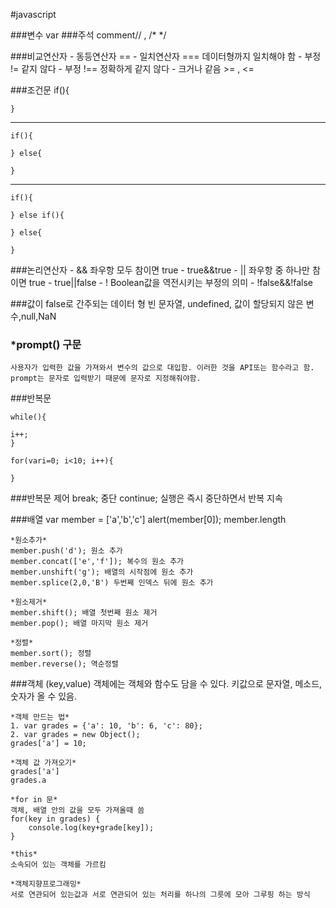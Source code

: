 #javascript

###변수
var
###주석
comment// , /* */

###비교연산자
	- 동등연산자 ==
	- 일치연산자 === 데이터형까지 일치해야 함
	- 부정 != 같지 않다
	- 부정 !== 정확하게 같지 않다
	- 크거나 같음 >= , <=




###조건문
	if(){

	}

-----

	if(){

	} else{

	}

-----

	if(){

	} else if(){

	} else{

	}

###논리연산자
	- && 좌우항 모두 참이면 true - true&&true
	- || 좌우항 중 하나만 참이면 true -  true||false
	- ! Boolean값을 역전시키는 부정의 의미 - !false&&!false

###값이 false로 간주되는 데이터 형
	빈 문자열, undefined, 값이 할당되지 않은 변수,null,NaN

### *prompt() 구문
	사용자가 입력한 값을 가져와서 변수의 값으로 대입함. 이러한 것을 API또는 함수라고 함. prompt는 문자로 입력받기 때문에 문자로 지정해줘야함.




###반복문

	while(){

	i++;
	}

	for(vari=0; i<10; i++){

	}

###반복문 제어
	break; 중단
	continue; 실행은 즉시 중단하면서 반복 지속




###배열
	var member = ['a','b','c']
	alert(member[0]);
	member.length

	*원소추가*
	member.push('d'); 원소 추가
	member.concat(['e','f']); 복수의 원소 추가
	member.unshift('g'); 배열의 시작점에 원소 추가
	member.splice(2,0,'B') 두번째 인덱스 뒤에 원소 추가

	*원소제거*
	member.shift(); 배열 첫번째 원소 제거
	member.pop(); 배열 마지막 원소 제거

	*정렬*
	member.sort(); 정렬
	member.reverse(); 역순정렬


###객체 (key,value)
	객체에는 객체와 함수도 담을 수 있다.
	키값으로 문자열, 메소드, 숫자가 올 수 있음.

	*객체 만드는 법*
 	1. var grades = {'a': 10, 'b': 6, 'c': 80};
 	2. var grades = new Object();
 	grades['a'] = 10;

 	*객체 값 가져오기*
 	grades['a']
 	grades.a

 	*for in 문*
 	객체, 배열 안의 값을 모두 가져올때 씀
 	for(key in grades) {
 		console.log(key+grade[key]);
 	}

 	*this*
 	소속되어 있는 객체를 가르킴

 	*객체지향프로그래밍*
 	서로 연관되어 있는값과 서로 연관되어 있는 처리를 하나의 그릇에 모아 그루핑 하는 방식




